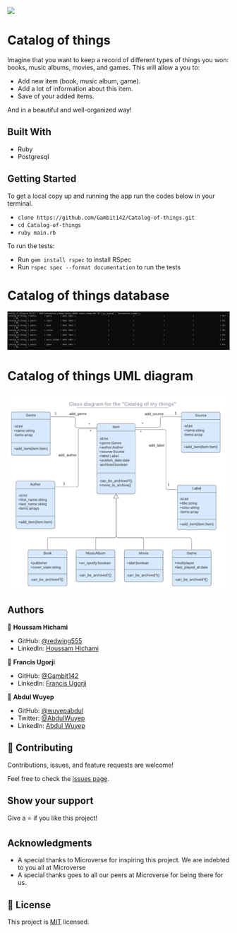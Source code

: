 ![](https://img.shields.io/badge/Microverse-blueviolet)

# Catalog of things



Imagine that you want to keep a record of different types of things you won: books, music albums, movies, and games. This  will allow a you to:

- Add new item  (book, music album, game).
- Add a lot of information about this item.
- Save of your added items.

And in a beautiful and well-organized way!

## Built With

- Ruby
- Postgresql
## Getting Started

To get a local copy up and running the app  run the codes below in your terminal.

- `clone https://github.com/Gambit142/Catalog-of-things.git`
- `cd Catalog-of-things`
- `ruby main.rb`

To run the tests:
- Run `gem install rspec` to install RSpec
- Run `rspec spec --format documentation` to run the tests

# Catalog of things database

![capture](./catalog.PNG)
# Catalog of things UML diagram
![capture](./catalog_uml.PNG) 


## Authors

👤 **Houssam Hichami**

- GitHub: [@redwing555](https://github.com/redwing555)
- LinkedIn: [Houssam Hichami](https://www.linkedin.com/in/houssam-hichami/)


👤 **Francis Ugorji**

- GitHub: [@Gambit142](https://github.com/Gambit142)
- LinkedIn: [Francis Ugorji](https://www.linkedin.com/in/francis-ugorji-a567b7168/)

👤 **Abdul Wuyep**

- GitHub: [@wuyepabdul](https://github.com/wuyepabdul)
- Twitter: [@AbdulWuyep](https://twitter.com/AbdulWuyep)
- LinkedIn: [Abdul Wuyep](https://www.linkedin.com/in/abdul-wuyep/)



## 🤝 Contributing

Contributions, issues, and feature requests are welcome!

Feel free to check the [issues page](https://github.com/HENRYKC24/ruby-school-library-OOP/issues).

## Show your support

Give a ⭐️ if you like this project!

## Acknowledgments

- A special thanks to Microverse for inspiring this project. We are indebted to you all at Microverse
- A special thanks goes to all our peers at Microverse for being there for us.

## 📝 License

This project is [MIT](./MIT.md) licensed.